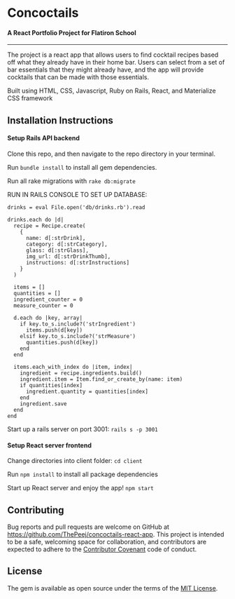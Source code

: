 # Concoctails
#### A React Portfolio Project for Flatiron School
---

The project is a react app that allows users to find cocktail recipes based off what they already have in their home bar. Users can select from a set of bar essentials that they might already have, and the app will provide cocktails that can be made with those essentials. 

Built using HTML, CSS, Javascript, Ruby on Rails, React, and Materialize CSS framework


## Installation Instructions

#### Setup Rails API backend

Clone this repo, and then navigate to the repo directory in your terminal.

Run `bundle install` to install all gem dependencies.

Run all rake migrations with `rake db:migrate`

RUN IN RAILS CONSOLE TO SET UP DATABASE:

```
drinks = eval File.open('db/drinks.rb').read

drinks.each do |d|
  recipe = Recipe.create(
    {
      name: d[:strDrink],
      category: d[:strCategory],
      glass: d[:strGlass],
      img_url: d[:strDrinkThumb],
      instructions: d[:strInstructions]
    }
  )

  items = []
  quantities = []
  ingredient_counter = 0
  measure_counter = 0

  d.each do |key, array|
    if key.to_s.include?('strIngredient')
      items.push(d[key])
    elsif key.to_s.include?('strMeasure')
      quantities.push(d[key])
    end
  end

  items.each_with_index do |item, index|
    ingredient = recipe.ingredients.build()
    ingredient.item = Item.find_or_create_by(name: item)
    if quantities[index]
      ingredient.quantity = quantities[index]
    end
    ingredient.save
  end
end
```

Start up a rails server on port 3001: `rails s -p 3001`

#### Setup React server frontend

Change directories into client folder: `cd client`

Run `npm install` to install all package dependencies

Start up React server and enjoy the app! `npm start`


## Contributing

Bug reports and pull requests are welcome on GitHub at https://github.com/ThePeej/concoctails-react-app. This project is intended to be a safe, welcoming space for collaboration, and contributors are expected to adhere to the [Contributor Covenant](http://contributor-covenant.org) code of conduct.

## License

The gem is available as open source under the terms of the [MIT License](https://opensource.org/licenses/MIT).

